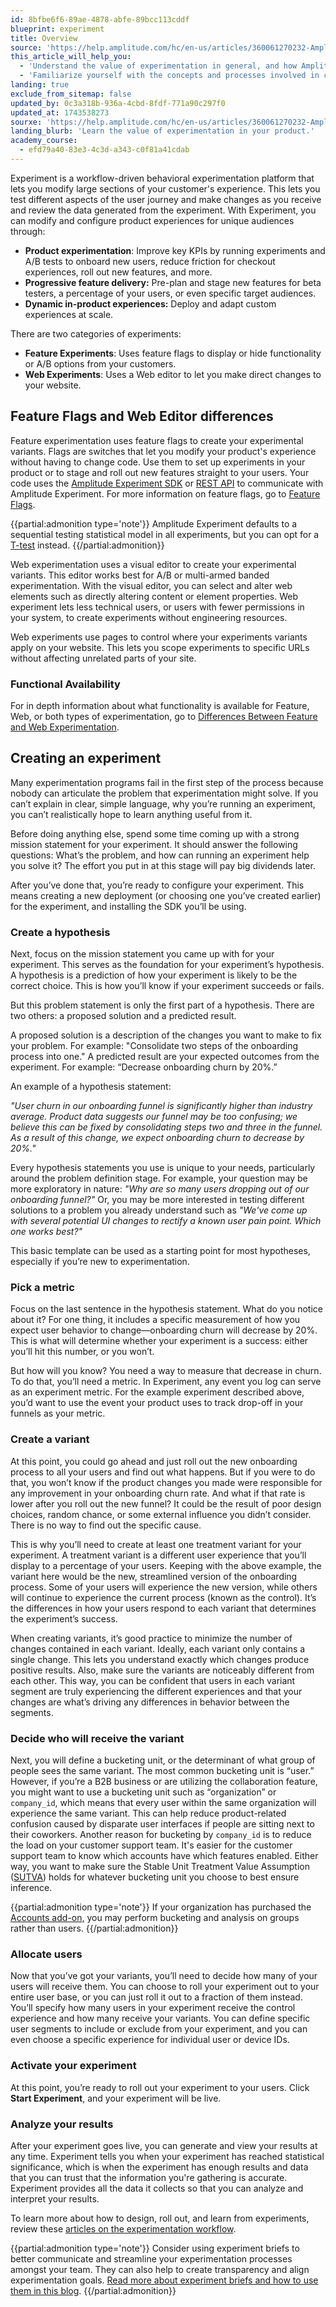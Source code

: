 ```yaml
---
id: 8bfbe6f6-89ae-4878-abfe-89bcc113cddf
blueprint: experiment
title: Overview
source: 'https://help.amplitude.com/hc/en-us/articles/360061270232-Amplitude-Experiment-overview-Optimize-your-product-experience-through-A-B-testing'
this_article_will_help_you:
  - 'Understand the value of experimentation in general, and how Amplitude Experiment can help your company make better decisions and build better products'
  - 'Familiarize yourself with the concepts and processes involved in creating an experiment or feature flag in Amplitude Experiment'
landing: true
exclude_from_sitemap: false
updated_by: 0c3a318b-936a-4cbd-8fdf-771a90c297f0
updated_at: 1743538273
sourxe: 'https://help.amplitude.com/hc/en-us/articles/360061270232-Amplitude-Experiment-overview-Optimize-your-product-experience-through-A-B-testing'
landing_blurb: 'Learn the value of experimentation in your product.'
academy_course:
  - efd79a40-83e3-4c3d-a343-c0f81a41cdab
---
```

Experiment is a workflow-driven behavioral experimentation platform that lets you modify large sections of your customer's experience. This lets you test different aspects of the user journey and make changes as you receive and review the data generated from the experiment. 
With Experiment, you can modify and configure product experiences for unique audiences through:

* **Product experimentation**: Improve key KPIs by running experiments and A/B tests to onboard new users, reduce friction for checkout experiences, roll out new features, and more.
* **Progressive feature delivery:** Pre-plan and stage new features for beta testers, a percentage of your users, or even specific target audiences.
* **Dynamic in-product experiences:** Deploy and adapt custom experiences at scale.

There are two categories of experiments:
* **Feature Experiments**: Uses feature flags to display or hide functionality or A/B options from your customers.
* **Web Experiments**: Uses a Web editor to let you make direct changes to your website.

## Feature Flags and Web Editor differences

Feature experimentation uses feature flags to create your experimental variants. Flags are switches that let you modify your product's experience without having to change code. Use them to set up experiments in your product or to stage and roll out new features straight to your users. Your code uses the [Amplitude Experiment SDK](/docs/sdks/experiment-sdks) or [REST API](/docs/apis/experiment) to communicate with Amplitude Experiment. For more information on feature flags, go to [Feature Flags](docs/feature-experiment/workflow/feature-flag-rollouts).

{{partial:admonition type='note'}}
Amplitude Experiment defaults to a sequential testing statistical model in all experiments, but you can opt for a [T-test](/docs/feature-experiment/experiment-theory/analyze-with-t-test) instead.
{{/partial:admonition}}

Web experimentation uses a visual editor to create your experimental variants. This editor works best for A/B or multi-armed banded experimentation. With the visual editor, you can select and alter web elements such as directly altering content or element properties. Web experiment lets less technical users, or users with fewer permissions in your system, to create experiments without engineering resources. 

Web experiments use pages to control where your experiments variants apply on your website. This lets you scope experiments to specific URLs without affecting unrelated parts of your site.

### Functional Availability

For in depth information about what functionality is available for Feature, Web, or both types of experimentation, go to [Differences Between Feature and Web Experimentation](/docs/experiment/differences-between-feature-and-web-experimentation).

## Creating an experiment

Many experimentation programs fail in the first step of the process because nobody can articulate the problem that experimentation might solve. If you can’t explain in clear, simple language, why you’re running an experiment, you can’t realistically hope to learn anything useful from it. 

Before doing anything else, spend some time coming up with a strong mission statement for your experiment. It should answer the following questions: What’s the problem, and how can running an experiment help you solve it? The effort you put in at this stage will pay big dividends later.

After you’ve done that, you’re ready to configure your experiment. This means creating a new deployment (or choosing one you’ve created earlier) for the experiment, and installing the SDK you’ll be using.

### Create a hypothesis

Next, focus on the mission statement you came up with for your experiment. This serves as the foundation for your experiment’s hypothesis. A hypothesis is a prediction of how your experiment is likely to be the correct choice. This is how you’ll know if your experiment succeeds or fails.

But this problem statement is only the first part of a hypothesis. There are two others: a proposed solution and a predicted result. 

A proposed solution is a description of the changes you want to make to fix your problem. For example: "Consolidate two steps of the onboarding process into one." A predicted result are your expected outcomes from the experiment. For example: “Decrease onboarding churn by 20%.”

An example of a hypothesis statement:

*"User churn in our onboarding funnel is significantly higher than industry average. Product data suggests our funnel may be too confusing; we believe this can be fixed by consolidating steps two and three in the funnel. As a result of this change, we expect onboarding churn to decrease by 20%."*

Every hypothesis statements you use is unique to your needs, particularly around the problem definition stage. For example, your question may be more exploratory in nature: *"Why are so many users dropping out of our onboarding funnel?"* Or, you may be more interested in testing different solutions to a problem you already understand such as *"We've come up with several potential UI changes to rectify a known user pain point. Which one works best?"* 

This basic template can be used as a starting point for most hypotheses, especially if you’re new to experimentation.

### Pick a metric

Focus on the last sentence in the hypothesis statement. What do you notice about it? For one thing, it includes a specific measurement of how you expect user behavior to change—onboarding churn will decrease by 20%. This is what will determine whether your experiment is a success: either you’ll hit this number, or you won’t.

But how will you know? You need a way to measure that decrease in churn. To do that, you’ll need a metric. In Experiment, any event you log can serve as an experiment metric. For the example experiment described above, you’d want to use the event your product uses to track drop-off in your funnels as your metric. 

### Create a variant

At this point, you could go ahead and just roll out the new onboarding process to all your users and find out what happens. But if you were to do that, you won’t know if the product changes you made were responsible for any improvement in your onboarding churn rate. And what if that rate is lower after you roll out the new funnel? It could be the result of poor design choices, random chance, or some external influence you didn’t consider. There is no way to find out the specific cause. 

This is why you’ll need to create at least one treatment variant for your experiment. A treatment variant is a different user experience that you’ll display to a percentage of your users. Keeping with the above example, the variant here would be the new, streamlined version of the onboarding process. Some of your users will experience the new version, while others will continue to experience the current process (known as the control). It’s the differences in how your users respond to each variant that determines the experiment’s success.

When creating variants, it’s good practice to minimize the number of changes contained in each variant. Ideally, each variant only contains a single change. This lets you understand exactly which changes produce positive results. Also, make sure the variants are noticeably different from each other. This way, you can be confident that users in each variant segment are truly experiencing the different experiences and that your changes are what’s driving any differences in behavior between the segments.

### Decide who will receive the variant

Next, you will define a bucketing unit, or the determinant of what group of people sees the same variant. The most common bucketing unit is “user.” However, if you’re a B2B business or are utilizing the collaboration feature, you might want to use a bucketing unit such as “organization” or `company_id`, which means that every user within the same organization will experience the same variant. This can help reduce product-related confusion caused by disparate user interfaces if people are sitting next to their coworkers. Another reason for bucketing by `company_id` is to reduce the load on your customer support team. It's easier for the customer support team to know which accounts have which features enabled. Either way, you want to make sure the Stable Unit Treatment Value Assumption ([SUTVA](https://blogs.iq.harvard.edu/violations_of_s#:~:text=Methods%20for%20causal%20inference%2C%20in,treatments%20of%20others%20around%20him)) holds for whatever bucketing unit you choose to best ensure inference. 

{{partial:admonition type='note'}}
 If your organization has purchased the [Accounts add-on,](/docs/analytics/account-level-reporting) you may perform bucketing and analysis on groups rather than users.
{{/partial:admonition}}

### Allocate users

Now that you’ve got your variants, you’ll need to decide how many of your users will receive them. You can choose to roll your experiment out to your entire user base, or you can just roll it out to a fraction of them instead. You’ll specify how many users in your experiment receive the control experience and how many receive your variants. You can define specific user segments to include or exclude from your experiment, and you can even choose a specific experience for individual user or device IDs.

### Activate your experiment

At this point, you’re ready to roll out your experiment to your users. Click **Start Experiment**, and your experiment will be live.

### Analyze your results

After your experiment goes live, you can generate and view your results at any time. Experiment tells you when your experiment has reached statistical significance, which is when the experiment has enough results and data that you can trust that the information you're gathering is accurate. Experiment provides all the data it collects so that you can analyze and interpret your results.

To learn more about how to design, roll out, and learn from experiments, review these [articles on the experimentation workflow](/docs/feature-experiment/workflow/create).

{{partial:admonition type='note'}}
 Consider using experiment briefs to better communicate and streamline your experimentation processes amongst your team. They can also help to create transparency and align experimentation goals. [Read more about experiment briefs and how to use them in this blog](https://amplitude.com/blog/experiment-brief).
{{/partial:admonition}}